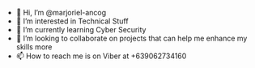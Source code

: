- 👋 Hi, I’m @marjoriel-ancog
- 👀 I’m interested in Technical Stuff 
- 🌱 I’m currently learning Cyber Security 
- 💞️ I’m looking to collaborate on projects that can help me enhance my skills more
- 📫 How to reach me is on Viber at +639062734160

<!---
marjoriel-ancog/marjoriel-ancog is a ✨ special ✨ repository because its `README.md` (this file) appears on your GitHub profile.
You can click the Preview link to take a look at your changes.
--->
